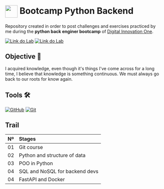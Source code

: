 <h1>
    <a href="https://www.dio.me/">
     <img align="center" width="40px" src="https://hermes.digitalinnovation.one/assets/diome/logo-minimized.png"></a>
    <span> Bootcamp Python Backend </span>
</h1>

Repository created in order to post challenges and exercises practiced by me during the **python back enginer bootcamp** of [Digital Innovation One](https://www.dio.me/).

[![Link do Lab](https://img.shields.io/badge/▶-000?style=for-the-badge&logo=movie&logoColor=E94D5F)](https://web.dio.me/lab/desafio-de-projeto-contribuindo-em-um-projeto-open-source-no-github/learning/913f26fd-1018-4643-b59a-6356ea77dc2e) 
[![Link do Lab](https://img.shields.io/badge/Acesse%20o%20Lab%20na%20Plataforma-E94D5F?style=for-the-badge)](https://web.dio.me/lab/desafio-de-projeto-contribuindo-em-um-projeto-open-source-no-github/learning/913f26fd-1018-4643-b59a-6356ea77dc2e)

## Objective 🎯
I acquired knowledge, even though it's things I've come across for a long time, I believe that knowledge is something continuous. We must always go back to our roots for know again. 

## Tools 🛠️
[![GitHub](https://img.shields.io/badge/GitHub-000?style=for-the-badge&logo=github&logoColor=30A3DC)](https://docs.github.com/)
[![Git](https://img.shields.io/badge/Git-000?style=for-the-badge&logo=git&logoColor=E94D5F)](https://git-scm.com/doc)


## Trail
<table>
  <thead>
    <tr align="left">
      <th>Nº</th>
      <th>Stages</th>
  <!--
      <th>Materiais de Apoio</th>
-->
    </tr>
  </thead>
  <tbody align="left">
    <tr>
      <td>01</td>
      <td>Git course</td>
  <!--
      <td align="center">
        <a href="">
           <img align="center" alt="Auxiliary material" src="https://img.shields.io/badge/Ver%20Material-30A3DC?style=for-the-badge">
        </a>
      </td>        
    </tr>
-->
   <tr>
      <td>02</td>
      <td>Python and structure of data</td>
    <!--
     <td align="center">
       <a href="">
           <img align="center" alt="Auxiliary material" src="https://img.shields.io/badge/Ver%20Material-E94D5F?style=for-the-badge">
        </a>
    </td>
    </tr>
   -->
   <tr>
      <td>03</td>
      <td>POO in Python</td>
  <!--
      <td align="center">
      <a href="">
           <img align="center" alt="Auxiliary material" src="https://img.shields.io/badge/Ver%20Material-30A3DC?style=for-the-badge">
        </a>
-->
      </td>    
    </tr>
    <tr>
      <td>04</td>
      <td>SQL and NoSQL for backend devs</td>
   <!--
     <td align="center">
        <a href="">
           <img align="center" alt="Auxiliary material" src="https://img.shields.io/badge/Ver%20Material-E94D5F?style=for-the-badge">
        </a>
  -->
    </td>    
    </tr>
      <tr>
          <td>04</td>
      <td>FastAPI and Docker</td>
   <!--
      <td align="center">
           <a href="">
               <img align="center" alt="Auxiliary material" src="https://img.shields.io/badge/Ver%20Material-E94D5F?style=for-the-badge">
    </a>
-->
  </td>    
</tr>
  </tbody>
  <tfoot></tfoot>
</table>
<!--
---
##  Desafio: Profile README
-->
<!--
Contribua no diretório "Community", criando um Profile README contendo informações sobre você que deseje compartilhar com a comunidade. Para isso, você pode inserir: badges indicando suas habilidades; cards com suas estatísticas no GitHub e projetos que criou, colaborou ou que deseje que outras pessoas colaborem. Além disso, você pode inserir também links para seus desafios de projeto e artigos na plataforma da [Digital Innovation One](https://www.dio.me/). <br>
 Inspire-se consultando os exemplos na pasta [`community`](https://github.com/digitalinnovationone/dio-lab-open-source/tree/main/community), confira alguns utilitários na pasta [`utils`](https://github.com/digitalinnovationone/dio-lab-open-source/tree/main/utils) e use sua criatividade para criar o seu 😊💙.
 

